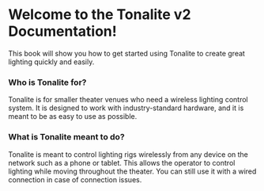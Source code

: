 # Welcome to the Tonalite v2 Documentation!

This book will show you how to get started using Tonalite to create great lighting quickly and easily.

### Who is Tonalite for?

Tonalite is for smaller theater venues who need a wireless lighting control system. It is designed to work with industry-standard hardware, and it is meant to be as easy to use as possible.

### What is Tonalite meant to do?

Tonalite is meant to control lighting rigs wirelessly from any device on the network such as a phone or tablet. This allows the operator to control lighting while moving throughout the theater. You can still use it with a wired connection in case of connection issues.
